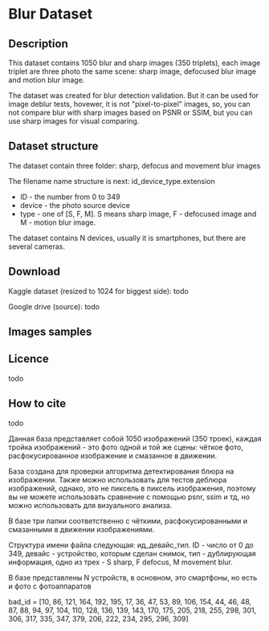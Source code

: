 # Blur Dataset
## Description
This dataset contains 1050 blur and sharp images (350 triplets), each image triplet are three photo the same scene: sharp image, defocused blur image and motion blur image.

The dataset was created for blur detection validation. But it can be used for image deblur tests, hovewer, it is not "pixel-to-pixel" images, so, you can not compare blur with sharp images based on PSNR or SSIM, but you can use sharp images for visual comparing.

## Dataset structure

The dataset contain three folder: sharp, defocus and movement blur images

The filename name structure is next: id_device_type.extension
 - ID - the number from 0 to 349
 - device - the photo source device
 - type - one of [S, F, M]. S means sharp image, F - defocused image and M - motion blur image.
          
The dataset contains N devices, usually it is smartphones, but there are several cameras.

## Download
Kaggle dataset (resized to 1024 for biggest side): todo

Google drive (source): todo

## Images samples

## Licence
todo

## How to cite
todo


Данная база представляет собой 1050 изображений (350 троек), каждая тройка изображений - это фото одной и той же сцены: чёткое фото, расфокусированное изображение и смазанное в движении.

База создана для проверки алгоритма детектирования блюра на изображении. Также можно использовать для тестов деблюра изображений, однако, это не пиксель в пиксель изображения, поэтому вы не можете использовать сравнение с помощью psnr, ssim и тд, но можно использовать для визуального анализа.

В базе три папки соответственно с чёткими, расфокусированными и смазанными в движении изображениями.

Структура имени файла следующая: ид_девайс_тип. ID - число от 0 до 349, девайс - устройство, которым сделан снимок, тип - дублирующая информация, одно из трех - S sharp, F defocus, M movement blur.

В базе представлены N устройств, в основном, это смартфоны, но есть и фото с фотоаппаратов

bad_id = [10, 86, 121, 164, 192, 195, 17, 36, 47, 53, 89, 106, 154, 44, 46, 48, 87, 88, 94, 97, 104, 110, 128, 136, 139,
          143, 170, 175, 205, 218, 255, 298, 301, 306, 317, 335, 347, 379, 206, 222, 234, 295, 296, 309]
